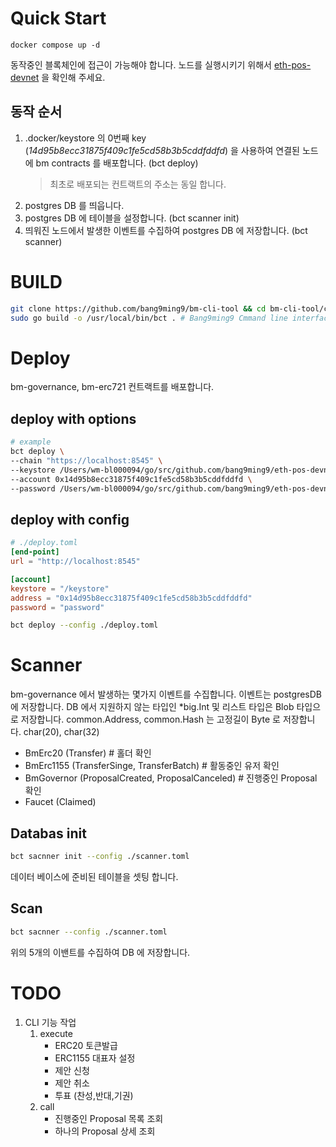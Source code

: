 # Quick Start
```
docker compose up -d
```
동작중인 블록체인에 접근이 가능해야 합니다.
노드를 실행시키기 위해서 [eth-pos-devnet](https://github.com/bang9ming9/eth-pos-devnet) 을 확인해 주세요.
## 동작 순서
1. .docker/keystore 의 0번째 key (*14d95b8ecc31875f409c1fe5cd58b3b5cddfddfd*) 을 사용하여 연결된 노드에 bm contracts 를 배포합니다. (bct deploy)
   > 최초로 배포되는 컨트랙트의 주소는 동일 합니다.
2. postgres DB 를 띄웁니다.
3. postgres DB 에 테이블을 설정합니다. (bct scanner init)
4. 띄워진 노드에서 발생한 이벤트를 수집하여 postgres DB 에 저장합니다. (bct scanner)

# BUILD
``` bash
git clone https://github.com/bang9ming9/bm-cli-tool && cd bm-cli-tool/cmd
sudo go build -o /usr/local/bin/bct . # Bang9ming9 Cmmand line interface Tool
```

# Deploy
bm-governance, bm-erc721 컨트랙트를 배포합니다.

## deploy with options
``` bash
# example
bct deploy \
--chain "https://localhost:8545" \
--keystore /Users/wm-bl000094/go/src/github.com/bang9ming9/eth-pos-devnet/execution/keystore \
--account 0x14d95b8ecc31875f409c1fe5cd58b3b5cddfddfd \
--password /Users/wm-bl000094/go/src/github.com/bang9ming9/eth-pos-devnet/execution/geth_passowrd.txt
```

## deploy with config
``` toml
# ./deploy.toml
[end-point]
url = "http://localhost:8545"

[account]
keystore = "/keystore"
address = "0x14d95b8ecc31875f409c1fe5cd58b3b5cddfddfd"
password = "password"
```
``` bash
bct deploy --config ./deploy.toml
```

# Scanner
bm-governance 에서 발생하는 몇가지 이벤트를 수집합니다.
이벤트는 postgresDB 에 저장합니다.
DB 에서 지원하지 않는 타입인 *big.Int 및 리스트 타입은 Blob 타입으로 저장합니다.
common.Address, common.Hash 는 고정길이 Byte 로 저장합니다. char(20), char(32)

- BmErc20 (Transfer) # 홀더 확인
- BmErc1155 (TransferSinge, TransferBatch) # 활동중인 유저 확인
- BmGovernor (ProposalCreated, ProposalCanceled) # 진행중인 Proposal 확인
- Faucet (Claimed)

## Databas init
```bash
bct sacnner init --config ./scanner.toml
```
데이터 베이스에 준비된 테이블을 셋팅 합니다.

## Scan
```bash
bct sacnner --config ./scanner.toml
```
위의 5개의 이밴트를 수집하여 DB 에 저장합니다.

# TODO
1. CLI 기능 작업
   1. execute
        - ERC20 토큰발급
        - ERC1155 대표자 설정
        - 제안 신청
        - 제안 취소
        - 투표 (찬성,반대,기권)
   2. call
      - 진행중인 Proposal 목록 조회
      - 하나의 Proposal 상세 조회